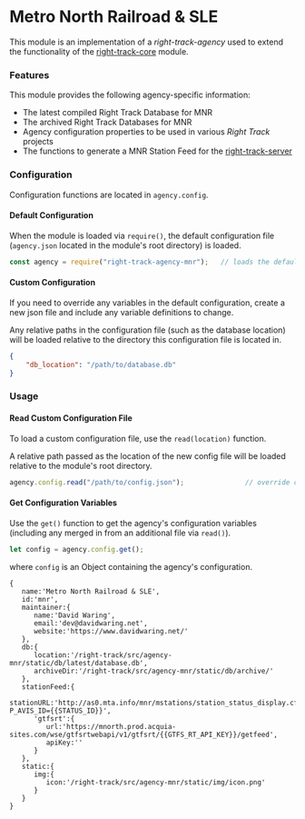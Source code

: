 Metro North Railroad & SLE
==========================

This module is an implementation of a _right-track-agency_ used to 
extend the functionality of the [right-track-core](https://github.com/right-track/right-track-core) 
module.

### Features

This module provides the following agency-specific information:

* The latest compiled Right Track Database for MNR
* The archived Right Track Databases for MNR
* Agency configuration properties to be used in various _Right Track_ projects
* The functions to generate a MNR Station Feed for the 
[right-track-server](https://github.com/right-track/right-track-server) 

### Configuration

Configuration functions are located in `agency.config`. 

#### Default Configuration

When the module is loaded via `require()`, the default configuration file (`agency.json` 
located in the module's root directory) is loaded.

```javascript
const agency = require("right-track-agency-mnr");   // loads the default configuration  
``` 

#### Custom Configuration

If you need to override any variables in the default configuration, create a new 
json file and include any variable definitions to change.

Any relative paths in the configuration file (such as the database location) will 
be loaded relative to the directory this configuration file is located in.

```json
{
    "db_location": "/path/to/database.db"
}
```

### Usage

#### Read Custom Configuration File

To load a custom configuration file, use the `read(location)` function.

A relative path passed as the location of the new config file will be loaded 
relative to the module's root directory.

```javascript
agency.config.read("/path/to/config.json");               // override config variables
```


#### Get Configuration Variables

Use the `get()` function to get the agency's configuration variables (including 
any merged in from an additional file via `read()`).

```javascript
let config = agency.config.get();
```

where `config` is an Object containing the agency's configuration.

```
{
   name:'Metro North Railroad & SLE',
   id:'mnr',
   maintainer:{
      name:'David Waring',
      email:'dev@davidwaring.net',
      website:'https://www.davidwaring.net/'
   },
   db:{
      location:'/right-track/src/agency-mnr/static/db/latest/database.db',
      archiveDir:'/right-track/src/agency-mnr/static/db/archive/'
   },
   stationFeed:{
      stationURL:'http://as0.mta.info/mnr/mstations/station_status_display.cfm?P_AVIS_ID={{STATUS_ID}}',
      'gtfsrt':{
         url:'https://mnorth.prod.acquia-sites.com/wse/gtfsrtwebapi/v1/gtfsrt/{{GTFS_RT_API_KEY}}/getfeed',
         apiKey:''
      }
   },
   static:{
      img:{
         icon:'/right-track/src/agency-mnr/static/img/icon.png'
      }
   }
}
```